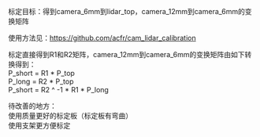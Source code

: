标定目标：得到camera_6mm到lidar_top，camera_12mm到camera_6mm的变换矩阵  
  
使用方法见：https://github.com/acfr/cam_lidar_calibration  
  
标定直接得到R1和R2矩阵，camera_12mm到camera_6mm的变换矩阵由如下转换得到：  
 P_short = R1 * P_top  
 P_long = R2 * P_top  
 P_short = R2 ^ -1 * R1  * P_long  
  
待改善的地方：  
使用质量更好的标定板（标定板有弯曲）  
使用支架更方便标定  
